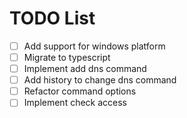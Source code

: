 # TODO List

- [ ] Add support for windows platform
- [ ] Migrate to typescript
- [ ] Implement add dns command
- [ ] Add history to change dns command
- [ ] Refactor command options
- [ ] Implement check access
